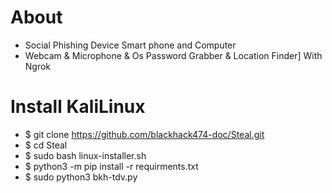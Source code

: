 # About
- Social Phishing Device Smart phone and Computer
- Webcam & Microphone & Os Password Grabber & Location Finder] With Ngrok
# Install KaliLinux
- $ git clone https://github.com/blackhack474-doc/Steal.git
- $ cd Steal
- $ sudo bash linux-installer.sh
- $ python3 -m pip install -r requirments.txt
- $ sudo python3 bkh-tdv.py
